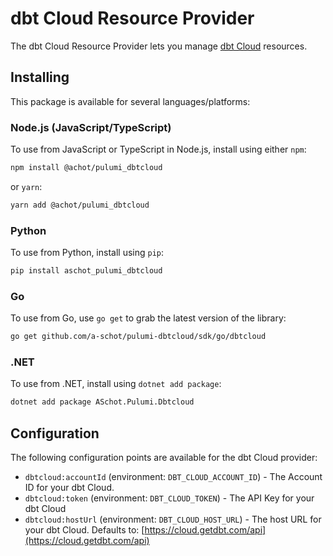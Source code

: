 # dbt Cloud Resource Provider

The dbt Cloud Resource Provider lets you manage [dbt Cloud](http://cloud.getdbt.com) resources.

## Installing

This package is available for several languages/platforms:

### Node.js (JavaScript/TypeScript)

To use from JavaScript or TypeScript in Node.js, install using either `npm`:

```bash
npm install @achot/pulumi_dbtcloud
```

or `yarn`:

```bash
yarn add @achot/pulumi_dbtcloud
```

### Python

To use from Python, install using `pip`:

```bash
pip install aschot_pulumi_dbtcloud
```

### Go

To use from Go, use `go get` to grab the latest version of the library:

```bash
go get github.com/a-schot/pulumi-dbtcloud/sdk/go/dbtcloud
```

### .NET

To use from .NET, install using `dotnet add package`:

```bash
dotnet add package ASchot.Pulumi.Dbtcloud
```

## Configuration

The following configuration points are available for the dbt Cloud provider:

- `dbtcloud:accountId` (environment: `DBT_CLOUD_ACCOUNT_ID`) - The Account ID for your dbt Cloud.
- `dbtcloud:token` (environment: `DBT_CLOUD_TOKEN`) - The API Key for your dbt Cloud
- `dbtcloud:hostUrl` (environment: `DBT_CLOUD_HOST_URL`) - The host URL for your dbt Cloud. Defaults to: [https://cloud.getdbt.com/api](https://cloud.getdbt.com/api)

<!-- ## Reference -->
<!--  -->
<!-- For detailed reference documentation, please visit [the Pulumi registry](https://www.pulumi.com/registry/packages/foo/api-docs/). -->
